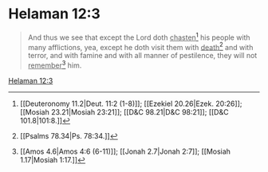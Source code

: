 # Helaman 12:3

> And thus we see that except the Lord doth <u>chasten</u>[^a] his people with many afflictions, yea, except he doth visit them with <u>death</u>[^b] and with terror, and with famine and with all manner of pestilence, they will not <u>remember</u>[^c] him.

[Helaman 12:3](https://www.churchofjesuschrist.org/study/scriptures/bofm/hel/12?lang=eng&id=p3#p3)


[^a]: [[Deuteronomy 11.2|Deut. 11:2 (1-8)]]; [[Ezekiel 20.26|Ezek. 20:26]]; [[Mosiah 23.21|Mosiah 23:21]]; [[D&C 98.21|D&C 98:21]]; [[D&C 101.8|101:8.]]
[^b]: [[Psalms 78.34|Ps. 78:34.]]
[^c]: [[Amos 4.6|Amos 4:6 (6-11)]]; [[Jonah 2.7|Jonah 2:7]]; [[Mosiah 1.17|Mosiah 1:17.]]
